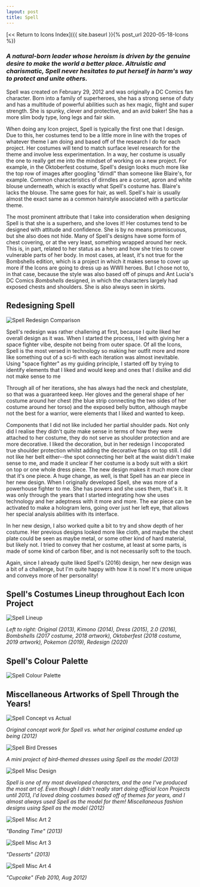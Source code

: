 ```yaml
---
layout: post
title: Spell
---
```



[<< Return to Icons Index]({{ site.baseurl }}{% post_url 2020-05-18-Icons %})

### **_A natural-born leader whose heroism is driven by the genuine desire to make the world a better place. Altruistic and charismatic, Spell never hesitates to put herself in harm's way to protect and unite others._**

Spell was created on February 29, 2012 and was originally a DC Comics fan character. Born into a family of superheroes, she has a strong sense of duty and has a multitude of powerful abilities such as hex magic, flight and super strength. She is spunky, clever and protective, and an avid baker! She has a more slim body type, long legs and fair skin.

When doing any Icon project, Spell is typically the first one that I design. Due to this, her costumes tend to be a little more in line with the tropes of whatever theme I am doing and based off of the research I do for each project. Her costumes will tend to match surface level research for the theme and involve less experimentation. In a way, her costume is usually the one to really get me into the mindset of working on a new project. For example, in the Oktoberfest costume, Spell's design looks much more like the top row of images after googling "dirndl" than someone like Blaire's, for example. Common characteristics of dirndles are a corset, apron and white blouse underneath, which is exactly what Spell's costume has. Blaire's lacks the blouse. The same goes for hair, as well. Spell's hair is usually almost the exact same as a common hairstyle associated with a particular theme. 

The most prominent attribute that I take into consideration when designing Spell is that she is a superhero, and she loves it! Her costumes tend to be designed with attitude and confidence. She is by no means promiscuous, but she also does not hide. Many of Spell's designs have some form of chest covering, or at the very least, something wrapped around her neck. This is, in part, related to her status as a hero and how she tries to cover vulnerable parts of her body. In most cases, at least, it's not true for the Bombshells edition, which is a project in which it makes sense to cover up more if the Icons are going to dress up as WWII heroes. But I chose not to, in that case, because the style was also based off of pinups and Ant Lucia's DC Comics _Bombshells_ designed, in which the characters largely had exposed chests and shoulders. She is also always seen in skirts.


## **Redesigning Spell**

![Spell Redesign Comparison](/assets/artwork/IconProjects/IconIntros/Spell/Redesign_Comparison_Spell.jpg)

Spell's redesign was rather challening at first, because I quite liked her overall design as it was. When I started the process, I led with giving her a space fighter vibe, despite not being from outer space. Of all the Icons, Spell is the most versed in technology so making her outfit more and more like something out of a sci-fi with each iteration was almost inevitable. Using "space fighter" as my guiding principle, I started off by trying to identify elements that I liked and would keep and ones that I dislike and did not make sense to me

Through all of her iterations, she has always had the neck and chestplate, so that was a guaranteed keep. Her gloves and the general shape of her costume around her chest (the blue strip connecting the two sides of her costume around her torso) and the exposed belly button, although maybe not the best for a warrior, were elements that I liked and wanted to keep.  

Components that I did not like included her partial shoulder pads. Not only did I realise they didn't quite make sense in terms of how they were attached to her costume, they do not serve as shoulder protection and are more decorative. I liked the decoration, but in her redesign I incoporated true shoulder protection whilst adding the decorative flaps on top still. I did not like her belt either--the spot connecting her belt at the waist didn't make sense to me, and made it unclear if her costume is a body suit with a skirt on top or one whole dress piece. The new design makes it much more clear that it's one piece. A huge change, as well, is that Spell has an ear piece in her new design. When I originally developed Spell, she was more of a powerhouse fighter to me. She has powers and she uses them, that's it. It was only through the years that I started integrating how she uses technology and her adeptness with it more and more. The ear piece can be activated to make a hologram lens, going over just her left eye, that allows her special analysis abilities with its interface.

In her new design, I also worked quite a bit to try and show depth of her costume. Her previous designs looked more like cloth, and maybe the chest plate could be seen as maybe metal, or some other kind of hard material, but likely not. I tried to convey that her costume, at least at some parts, is made of some kind of carbon fiber, and is not necessarily soft to the touch. 

Again, since I already quite liked Spell's (2016) design, her new design was a bit of a challenge, but I'm quite happy with how it is now! It's more unique and conveys more of her personality!


## **Spell's Costumes Lineup throughout Each Icon Project**

![Spell Lineup](/assets/artwork/IconProjects/IconIntros/Spell/Spell_CostumeLineup.jpg) 

_Left to right: Original (2013), Kimono (2014), Dress (2015), 2.0 (2016), Bombshells (2017 costume, 2018 artwork), Oktoberfest (2018 costume, 2019 artwork), Pokemon (2019), Redesign (2020)_


## **Spell's Colour Palette**

![Spell Colour Palette](/assets/artwork/IconProjects/IconIntros/Spell/Spell_ColourPalette.jpg) 


## **Miscellaneous Artworks of Spell Through the Years!**

![Spell Concept vs Actual](/assets/artwork/IconProjects/IconIntros/Spell/Spell_ConceptVSActual.jpg)

_Original concept work for Spell vs. what her original costume ended up being (2012)_


![Spell Bird Dresses](/assets/artwork/IconProjects/IconIntros/Spell/Spell_BirdDresses.jpg)

_A mini project of bird-themed dresses using Spell as the model (2013)_


![Spell Misc Design](/assets/artwork/IconProjects/IconIntros/Spell/Spell_DesignSet.jpg) 

_Spell is one of my most developed characters, and the one I've produced the most art of. Even though I didn't really start doing official Icon Projects until 2013, I'd loved doing costumes based off of themes for years, and I almost always used Spell as the model for them! Miscellaneous fashion designs using Spell as the model (2012)_


![Spell Misc Art 2](/assets/artwork/IconProjects/IconIntros/Spell/Spell_MiscArt2.jpg) 

_"Bonding Time" (2013)_


![Spell Misc Art 3](/assets/artwork/IconProjects/IconIntros/Spell/Spell_MiscArt3.jpg) 

_"Desserts" (2013)_


![Spell Misc Art 4](/assets/artwork/IconProjects/IconIntros/Spell/Spell_MiscArt4.jpg) 

_"Cupcake" (Feb 2010, Aug 2012)_
